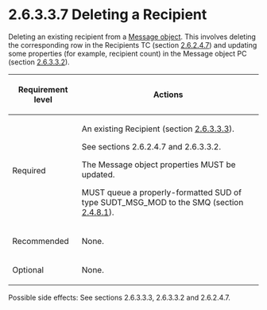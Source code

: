 <html dir="LTR" xmlns:mshelp="http://msdn.microsoft.com/mshelp" xmlns:ddue="http://ddue.schemas.microsoft.com/authoring/2003/5" xmlns:xlink="http://www.w3.org/1999/xlink" xmlns:tool="http://www.microsoft.com/tooltip">
    <head>
        <meta http-equiv="Content-Type" content="text/html; CHARSET=utf-8"></meta>
        <meta name="save" content="history"></meta>
        <title>2.6.3.3.7 Deleting a Recipient</title>
        <xml>
            <mshelp:toctitle title="2.6.3.3.7 Deleting a Recipient"></mshelp:toctitle>
            <mshelp:rltitle title="[MS-PST]: Deleting a Recipient"></mshelp:rltitle>
            <mshelp:keyword index="A" term="d1aaa28c-181b-4074-ab83-4ca3b12fe831"></mshelp:keyword>
            <mshelp:attr name="DCSext.ContentType" value="open specification"></mshelp:attr>
            <mshelp:attr name="AssetID" value="d1aaa28c-181b-4074-ab83-4ca3b12fe831"></mshelp:attr>
            <mshelp:attr name="TopicType" value="kbRef"></mshelp:attr>
            <mshelp:attr name="DCSext.Title" value="[MS-PST]: Deleting a Recipient" />
        </xml>
    </head>
    <body>
        <div id="header">
            <h1 class="heading">2.6.3.3.7 Deleting a Recipient</h1>
        </div>
        <div id="mainSection">
            <div id="mainBody">
                <div id="allHistory" class="saveHistory"></div>
                <div id="sectionSection0" class="section" name="collapseableSection">
                    

<p>Deleting an existing recipient from a <a href="08220cc9-69b1-4072-a2e7-2a0ff201d505.md#gt_b6c15d0c-d992-421d-ba96-99d3b63894cf">Message object</a>. This
involves deleting the corresponding row in the Recipients TC (section <a href="5a0450b5-61c3-4bb0-9837-fd14a00040d2.md">2.6.2.4.7</a>) and updating
some properties (for example, recipient count) in the Message object PC
(section <a href="bd155f0d-2dd7-4f97-9604-67a12fe39090.md">2.6.3.3.2</a>).</p>

<table>
 <thead>
  <tr>
   <th>
   <p>Requirement level</p>
   </th>
   <th>
   <p><b><span>Actions</span></b></p>
   </th>
  </tr>
 </thead>
 <tr>
  <td>
  <p>Required</p>
  </td>
  <td>
  <p>An existing Recipient (section <a href="44f87949-bf5f-4aa9-b0ec-569029a0d286.md">2.6.3.3.3</a>).</p>
  <p>See sections 2.6.2.4.7 and 2.6.3.3.2.</p>
  <p>The Message object properties MUST be updated.</p>
  <p>MUST queue a properly-formatted SUD of type
  SUDT_MSG_MOD to the SMQ (section <a href="feced5b5-714b-47e1-8ca0-a8aae53c2fe4.md">2.4.8.1</a>).</p>
  </td>
 </tr>
 <tr>
  <td>
  <p>Recommended</p>
  </td>
  <td>
  <p>None.</p>
  </td>
 </tr>
 <tr>
  <td>
  <p>Optional</p>
  </td>
  <td>
  <p>None.</p>
  </td>
 </tr>
</table>

<p>Possible side effects: See sections 2.6.3.3.3, 2.6.3.3.2 and
2.6.2.4.7.</p>
                </div>
            </div>
        </div>
    </body>
</html>